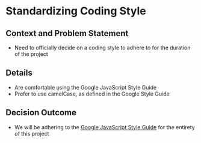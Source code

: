 # Standardizing Coding Style

## Context and Problem Statement
- Need to officially decide on a coding style to adhere to for the duration of the project

## Details
- Are comfortable using the Google JavaScript Style Guide
- Prefer to use camelCase, as defined in the Google Style Guide

## Decision Outcome
- We will be adhering to the [Google JavaScript Style Guide](https://google.github.io/styleguide/jsguide.html#naming-camel-case-defined) for the entirety of this project
